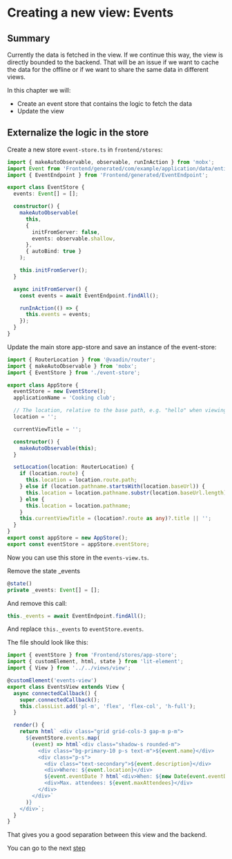 # Creating a new view: Events

## Summary

Currently the data is fetched in the view. If we continue this way, the view is directly bounded to the backend.
That will be an issue if we want to cache the data for the offline or if we want to share the same data in different views.

In this chapter we will:

- Create an event store that contains the logic to fetch the data
- Update the view

## Externalize the logic in the store

Create a new store `event-store.ts` in `frontend/stores`:

```ts
import { makeAutoObservable, observable, runInAction } from 'mobx';
import Event from 'Frontend/generated/com/example/application/data/entity/Event';
import { EventEndpoint } from 'Frontend/generated/EventEndpoint';

export class EventStore {
  events: Event[] = [];

  constructor() {
    makeAutoObservable(
      this,
      {
        initFromServer: false,
        events: observable.shallow,
      },
      { autoBind: true }
    );

    this.initFromServer();
  }

  async initFromServer() {
    const events = await EventEndpoint.findAll();

    runInAction(() => {
      this.events = events;
    });
  }
}
```

Update the main store app-store and save an instance of the event-store:

```ts
import { RouterLocation } from '@vaadin/router';
import { makeAutoObservable } from 'mobx';
import { EventStore } from './event-store';

export class AppStore {
  eventStore = new EventStore();
  applicationName = 'Cooking club';

  // The location, relative to the base path, e.g. "hello" when viewing "/hello"
  location = '';

  currentViewTitle = '';

  constructor() {
    makeAutoObservable(this);
  }

  setLocation(location: RouterLocation) {
    if (location.route) {
      this.location = location.route.path;
    } else if (location.pathname.startsWith(location.baseUrl)) {
      this.location = location.pathname.substr(location.baseUrl.length);
    } else {
      this.location = location.pathname;
    }
    this.currentViewTitle = (location?.route as any)?.title || '';
  }
}
export const appStore = new AppStore();
export const eventStore = appStore.eventStore;
```

Now you can use this store in the `events-view.ts`.

Remove the state _events
```ts
@state()
private _events: Event[] = [];
```

And remove this call:

```ts
this._events = await EventEndpoint.findAll();
```

And replace `this._events` to `eventStore.events`.

The file should look like this:
```ts
import { eventStore } from 'Frontend/stores/app-store';
import { customElement, html, state } from 'lit-element';
import { View } from '../../views/view';

@customElement('events-view')
export class EventsView extends View {
  async connectedCallback() {
    super.connectedCallback();
    this.classList.add('pl-m', 'flex', 'flex-col', 'h-full');
  }

  render() {
    return html` <div class="grid grid-cols-3 gap-m p-m">
      ${eventStore.events.map(
        (event) => html`<div class="shadow-s rounded-m">
          <div class="bg-primary-10 p-s text-m">${event.name}</div>
          <div class="p-s">
            <div class="text-secondary">${event.description}</div>
            <div>Where: ${event.location}</div>
            ${event.eventDate ? html`<div>When: ${new Date(event.eventDate).toLocaleString()}</div>` : ''}
            <div>Max. attendees: ${event.maxAttendees}</div>
          </div>
        </div>`
      )}
    </div>`;
  }
}
```

That gives you a good separation between this view and the backend.

You can go to the next [step](3__subscribe-event.md)
